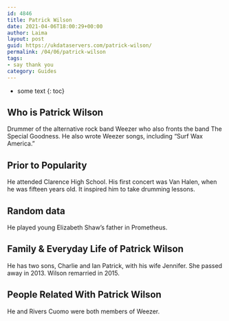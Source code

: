 ```yaml
---
id: 4846
title: Patrick Wilson
date: 2021-04-06T18:00:29+00:00
author: Laima
layout: post
guid: https://ukdataservers.com/patrick-wilson/
permalink: /04/06/patrick-wilson
tags:
- say thank you
category: Guides
---
```


* some text
{: toc}


## Who is Patrick Wilson
                  
                  
                  
Drummer of the alternative rock band Weezer who also fronts the band The Special Goodness. He also wrote Weezer songs, including &#8220;Surf Wax America.&#8221;
                  
              
            
              
            
                
                
                
## Prior to Popularity
                  
                  
                  
He attended Clarence High School. His first concert was Van Halen, when he was fifteen years old. It inspired him to take drumming lessons.
                  
              
            
              
            
                
                
                
## Random data
                  
                  
                  
He played young Elizabeth Shaw&#8217;s father in Prometheus.
                  
              
            
              
            
                
                
                
## Family & Everyday Life of Patrick Wilson
                  
                  
                  
He has two sons, Charlie and Ian Patrick, with his wife Jennifer. She passed away in 2013. Wilson remarried in 2015. 
                  
              
            
              
            
                
                
                
## People Related With Patrick Wilson
                  
                  
                  
He and Rivers Cuomo were both members of Weezer.
                  
              
            
              
            
                
              
            
              
              
            
            
              
            
          
          
          
